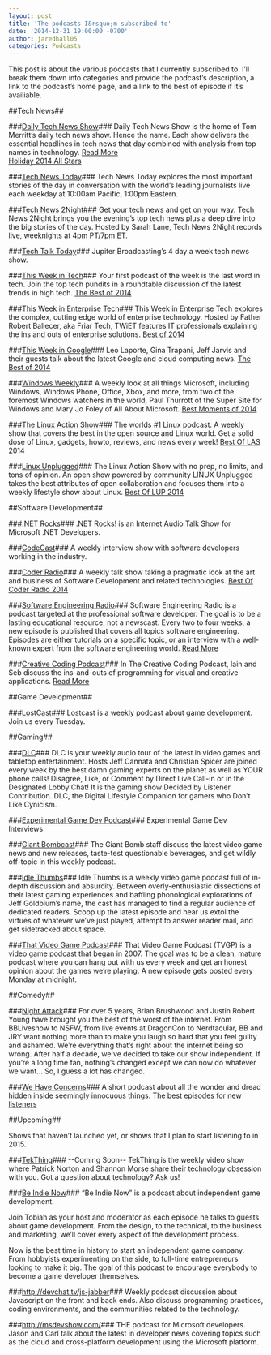 ```yaml
---
layout: post
title: 'The podcasts I&rsquo;m subscribed to'
date: '2014-12-31 19:00:00 -0700'
author: jaredhall05
categories: Podcasts
---
```


This post is about the various podcasts that I currently subscribed to.
I&rsquo;ll break them down into categories and provide the podcast&rsquo;s description, a link to the podcast&rsquo;s home page, and a link to the best of episode if it&rsquo;s availiable.

##Tech News##

###<a href="http://www.dailytechnewsshow.com/" target="_blank">Daily Tech News Show</a>###
Daily Tech News Show is the home of Tom Merritt&rsquo;s daily tech news show. 
Hence the name. Each show delivers the essential headlines in tech news that day combined with analysis from top names in technology.
<a href="http://www.dailytechnewsshow.com/about/" target="_blank">Read More</a>
<br />
<a href="http://www.dailytechnewsshow.com/dtns-2392-holiday-all-stars/" target="_blank">Holiday 2014 All Stars</a>

###<a href="http://twit.tv/show/tech-news-today" target="_blank">Tech News Today</a>###
Tech News Today explores the most important stories of the day in conversation with the world&rsquo;s leading journalists live each weekday at 10:00am Pacific, 1:00pm Eastern.

###<a href="http://twit.tv/show/tech-news-2night" target="_blank">Tech News 2Night</a>###
Get your tech news and get on your way.
Tech News 2Night brings you the evening&rsquo;s top tech news plus a deep dive into the big stories of the day.
Hosted by Sarah Lane, Tech News 2Night records live, weeknights at 4pm PT/7pm ET.

###<a href="http://www.jupiterbroadcasting.com/show/today/" target="_blank">Tech Talk Today</a>###
Jupiter Broadcasting&rsquo;s 4 day a week tech news show.

###<a href="http://twit.tv/show/this-week-in-tech" target="_blank">This Week in Tech</a>###
Your first podcast of the week is the last word in tech.
Join the top tech pundits in a roundtable discussion of the latest trends in high tech.
<a href="http://twit.tv/show/this-week-in-tech/490" target="_blank">The Best of 2014</a>

###<a href="http://twit.tv/show/this-week-in-enterprise-tech" target="_blank">This Week in Enterprise Tech</a>###
This Week in Enterprise Tech explores the complex, cutting edge world of enterprise technology.
Hosted by Father Robert Ballecer, aka Friar Tech, TWiET features IT professionals explaining the ins and outs of enterprise solutions.
<a href="http://twit.tv/show/this-week-in-enterprise-tech/121" target="_blank">Best of 2014</a>

###<a href="http://twit.tv/show/this-week-in-google" target="_blank">This Week in Google</a>###
Leo Laporte, Gina Trapani, Jeff Jarvis and their guests talk about the latest Google and cloud computing news.
<a href="http://twit.tv/show/this-week-in-google/281" target="_blank">The Best of 2014</a>

###<a href="http://twit.tv/show/windows-weekly" target="_blank">Windows Weekly</a>###
A weekly look at all things Microsoft, including Windows, Windows Phone, Office, Xbox, and more, from two of the foremost Windows watchers in the world, Paul Thurrott of the Super Site for Windows and Mary Jo Foley of All About Microsoft.
<a href="http://twit.tv/show/windows-weekly/394" target="_blank">Best Moments of 2014</a>

###<a href="http://www.jupiterbroadcasting.com/show/linuxactionshow/" target="_blank">The Linux Action Show</a>###
The worlds #1 Linux podcast.
A weekly show that covers the best in the open source and Linux world.
Get a solid dose of Linux, gadgets, howto, reviews, and news every week!
<a href="http://www.jupiterbroadcasting.com/74262/best-of-las-2014-las-344/" target="_blank">Best Of LAS 2014</a>

###<a href="http://www.jupiterbroadcasting.com/show/linuxun/" target="_blank">Linux Unplugged</a>###
The Linux Action Show with no prep, no limits, and tons of opinion.
An open show powered by community LINUX Unplugged takes the best attributes of open collaboration and focuses them into a weekly lifestyle show about Linux.
<a href="http://www.jupiterbroadcasting.com/74372/best-of-lup-2014-lup-72/" target="_blank">Best Of LUP 2014</a>

##Software Development##

###<a href="http://dotnetrocks.com/" target="_blank">.NET Rocks</a>###
.NET Rocks! is an Internet Audio Talk Show for Microsoft .NET Developers.

###<a href="http://codecaststl.com/" target="_blank">CodeCast</a>###
A weekly interview show with software developers working in the industry.

###<a href="http://www.jupiterbroadcasting.com/show/coderradio/" target="_blank">Coder Radio</a>###
A weekly talk show taking a pragmatic look at the art and business of Software Development and related technologies.
<a href="http://www.jupiterbroadcasting.com/74337/best-of-coder-radio-2014-cr-133/" target="_blank">Best Of Coder Radio 2014</a>

###<a href="http://www.se-radio.net/" target="_blank">Software Engineering Radio</a>###
Software Engineering Radio is a podcast targeted at the professional software developer.
The goal is to be a lasting educational resource, not a newscast.
Every two to four weeks, a new episode is published that covers all topics software engineering.
Episodes are either tutorials on a specific topic, or an interview with a well-known expert from the software engineering world.
<a href="http://www.se-radio.net/about-software-engineering-radio/" target="_blank">Read More</a>

###<a href="http://creativecodingpodcast.com/" target="_blank">Creative Coding Podcast</a>###
In The Creative Coding Podcast, Iain and Seb discuss the ins-and-outs of programming for visual and creative applications.
<a href="http://creativecodingpodcast.com/about/" target="_blank">Read More</a>

##Game Development##

###<a href="http://www.lostdecadegames.com/lostcast/" target="_blank">LostCast</a>###
Lostcast is a weekly podcast about game development. Join us every Tuesday.

##Gaming##

###<a href="http://5by5.tv/dlc" target="_blank">DLC</a>###
DLC is your weekly audio tour of the latest in video games and tabletop entertainment.
Hosts Jeff Cannata and Christian Spicer are joined every week by the best damn gaming experts on the planet as well as YOUR phone calls!
Disagree, Like, or Comment by Direct Live Call-in or in the Designated Lobby Chat!
It is the gaming show Decided by Listener Contribution.
DLC, the Digital Lifestyle Companion for gamers who Don&rsquo;t Like Cynicism.

###<a href="http://www.indiegamepod.com/" target="_blank">Experimental Game Dev Podcast</a>###
Experimental Game Dev Interviews

###<a href="http://www.giantbomb.com/podcasts/" target="_blank">Giant Bombcast</a>###
The Giant Bomb staff discuss the latest video game news and new releases, taste-test questionable beverages, and get wildly off-topic in this weekly podcast.

###<a href="https://www.idlethumbs.net/idlethumbs" target="_blank">Idle Thumbs</a>###
Idle Thumbs is a weekly video game podcast full of in-depth discussion and absurdity.
Between overly-enthusiastic dissections of their latest gaming experiences and baffling phonological explorations of Jeff Goldblum&rsquo;s name, the cast has managed to find a regular audience of dedicated readers.
Scoop up the latest episode and hear us extol the virtues of whatever we&rsquo;ve just played, attempt to answer reader mail, and get sidetracked about space.

###<a href="http://tvgp.tv/" target="_blank">That Video Game Podcast</a>###
That Video Game Podcast (TVGP) is a video game podcast that began in 2007.
The goal was to be a clean, mature podcast where you can hang out with us every week and get an honest opinion about the games we&rsquo;re playing.
A new episode gets posted every Monday at midnight.

##Comedy##

###<a href="http://nightattack.tv/" target="_blank">Night Attack</a>###
For over 5 years, Brian Brushwood and Justin Robert Young have brought you the best of the worst of the internet.
From BBLiveshow to NSFW, from live events at DragonCon to Nerdtacular, BB and JRY want nothing more than to make you laugh so hard that you feel guilty and ashamed.
We&rsquo;re everything that&rsquo;s right about the internet being so wrong.
After half a decade, we've decided to take our show independent.
If you&rsquo;re a long time fan, nothing&rsquo;s changed except we can now do whatever we want&hellip;
So, I guess a lot has changed.

###<a href="http://www.wehaveconcerns.com/" target="_blank">We Have Concerns</a>###
A short podcast about all the wonder and dread hidden inside seemingly innocuous things.
<a href="http://www.wehaveconcerns.com/category/newlistener" target="_blank">The best episodes for new listeners</a>

##Upcoming##

Shows that haven&rsquo;t launched yet, or shows that I plan to start listening to in 2015.

###<a href="http://www.tekthing.com/" target="_blank">TekThing</a>### --Coming Soon--
TekThing is the weekly video show where Patrick Norton and Shannon Morse share their technology obsession with you. Got a question about technology? Ask us!

###<a href="http://www.tobiahmarks.com/beindienow/" target="_blank">Be Indie Now</a>###
&ldquo;Be Indie Now&rdquo; is a podcast about independent game development.

Join Tobiah as your host and moderator as each episode he talks to guests about game development. From the design, to the technical, to the business and marketing, we&rsquo;ll cover every aspect of the development process.

Now is the best time in history to start an independent game company. From hobbyists experimenting on the side, to full-time entrepreneurs looking to make it big. The goal of this podcast to encourage everybody to become a game developer themselves.

###<a href="http://devchat.tv/js-jabber" target="_blank">http://devchat.tv/js-jabber</a>###
Weekly podcast discussion about Javascript on the front and back ends.
Also discuss programming practices, coding environments, and the communities related to the technology.

###<a href="http://msdevshow.com/" target="_blank">http://msdevshow.com/</a>###
THE podcast for Microsoft developers.
Jason and Carl talk about the latest in developer news covering topics such as the cloud and cross-platform development using the Microsoft platform.